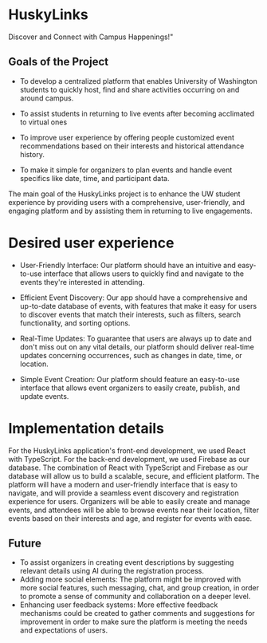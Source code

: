 # HuskyLinks
 Discover and Connect with Campus Happenings!"

## Goals of the Project


- To develop a centralized platform that enables University of Washington students to quickly host, find and share activities occurring on and around campus.

- To assist students in returning to live events after becoming acclimated to virtual ones

- To improve user experience by offering people customized event recommendations based on their interests and historical attendance history.

- To make it simple for organizers to plan events and handle event specifics like date, time, and participant data.


 The main goal of the HuskyLinks project is to enhance the UW student experience by providing users with a comprehensive, user-friendly, and engaging platform and by assisting them in returning to live engagements.
 
  # Desired user experience
  
 -  User-Friendly Interface: Our platform should have an intuitive and easy-to-use interface that allows users to quickly find and navigate to the events they're interested in attending.
 
 -  Efficient Event Discovery: Our app should have a comprehensive and up-to-date database of events, with features that make it easy for users to discover events that match their interests, such as filters, search functionality, and sorting options.
 
- Real-Time Updates: To guarantee that users are always up to date and don't miss out on any vital details, our platform should deliver real-time updates concerning occurrences, such as changes in date, time, or location.

- Simple Event Creation: Our platform should feature an easy-to-use interface that allows event organizers to easily create, publish, and update events.

 
 # Implementation details
 
 For the HuskyLinks application's front-end development, we used React with TypeScript. For the back-end development, we used Firebase as our database.
The combination of React with TypeScript and Firebase as our database will allow us to build a scalable, secure, and efficient platform. The platform will have a modern and user-friendly interface that is easy to navigate, and will provide a seamless event discovery and registration experience for users. Organizers will be able to easily create and manage events, and attendees will be able to browse events near their location, filter events based on their interests and age, and register for events with ease.


## Future


- To assist organizers in creating event descriptions by suggesting relevant details using AI during the registration process.
- Adding more social elements: The platform might be improved with more social features, such messaging, chat, and group creation, in order to promote a sense of community and collaboration on a deeper level.
- Enhancing user feedback systems: More effective feedback mechanisms could be created to gather comments and suggestions for improvement in order to make sure the platform is meeting the needs and expectations of users.

 

 
